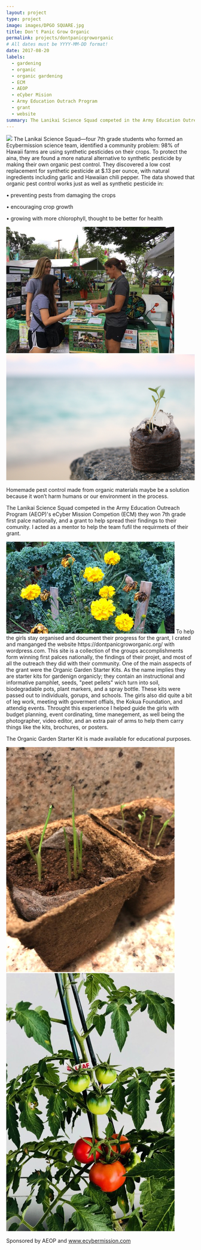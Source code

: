 ```yaml
---
layout: project
type: project
image: images/DPGO SQUARE.jpg
title: Don't Panic Grow Organic 
permalink: projects/dontpanicgroworganic
# All dates must be YYYY-MM-DD format!
date: 2017-08-20
labels:
  - gardening
  - organic
  - organic gardening
  - ECM
  - AEOP 
  - eCyber Mision
  - Army Education Outrach Program
  - grant
  - website
summary: The Lanikai Science Squad competed in the Army Education Outreach Program (AEOP)'s eCyber Mission Competion and won 7th grade first palce nationally, and a grant to help spread their findings to their comunity. I acted as a mentor to help the team fufil the requirmets of their grant. 
---
```

<img class="ui medium right floated rounded image" src="../images/DPGO0">
The Lanikai Science Squad—four 7th grade students who formed an Ecybermission science team, identified a community problem: 98% of Hawaii farms are using synthetic pesticides on their crops. To protect the aina, they are found a more natural alternative to synthetic pesticide by making their own organic pest control. They discovered a low cost replacement for synthetic pesticide at $.13 per ounce, with natural ingredients including garlic and Hawaiian chili pepper. The data showed that organic pest control works just as well as synthetic pesticide in:

• preventing pests from damaging the crops

• encouraging crop growth

• growing with more chlorophyll, thought to be better for health

<div class="ui small rounded images">
  <img class="ui image" src="../images/DPGO 4.jpg">
  <img class="ui image" src="../images/DPGO 5.jpg">
</div>

Homemade pest control made from organic materials maybe be a solution because it won’t harm humans or our environment in the process.

The Lanikai Science Squad competed in the Army Education Outreach Program (AEOP)'s eCyber Mission Competion (ECM) they won 7th grade first palce nationally, and a grant to help spread their findings to their comunity. I acted as a mentor to help the team fufil the requirmets of their grant. 

<img class="ui tiny left circular floated image" src="../images/DPGO 2.jpg">
To help the girls stay organised and document their progress for the grant, I crated and manganged the website https://dontpanicgroworganic.org/ with wordpress.com. This site is a collection of the groups accomplishments form winning first palces nationally, the findings of their projet, and most of all the outreach they did with their community. One of the main asspects of the grant were the Organic Garden Starter Kits. As the name implies they are starter kits for gardenign organicly; they contain an instructional and informative pamphlet, seeds, "peet pellets" wich turn into soil, biodegradable pots, plant markers, and a spray bottle. These kits were passed out to individuals, gorups, and schools. The girls also did quite a bit of leg work, meeting with goverment offials, the Kokua Foundation, and attendig events. Throught this experience I helped guide the girls with budget planning, event cordinating, time manegement, as well being the photographer, video editor, and an extra pair of arms to help them carry things like the kits, brochures, or posters. 


The Organic Garden Starter Kit is made available for educational purposes. 

<div class="ui small rounded images">
  <img class="ui image" src="../images/DPGO 1.jpeg">
  <img class="ui image" src="../images/DPGO 3.jpg">
</div>



Sponsored by AEOP and www.ecybermission.com




